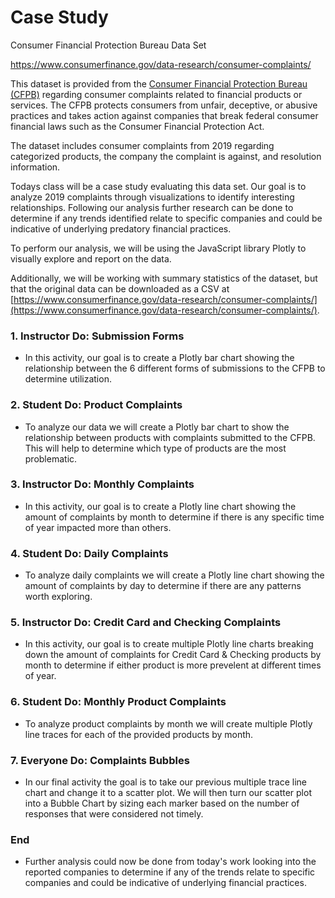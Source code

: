# Case Study

Consumer Financial Protection Bureau Data Set

https://www.consumerfinance.gov/data-research/consumer-complaints/

This dataset is provided from the [Consumer Financial Protection Bureau (CFPB)](https://www.consumerfinance.gov/) regarding consumer complaints related to financial products or services. The CFPB protects consumers from unfair, deceptive, or abusive practices and takes action against companies that break federal consumer financial laws such as the Consumer Financial Protection Act.

The dataset includes consumer complaints from 2019 regarding categorized products, the company the complaint is against, and resolution information.

Todays class will be a case study evaluating this data set. Our goal is to analyze 2019 complaints through visualizations to identify interesting relationships. Following our analysis further research can be done to determine if any trends identified relate to specific companies and could be indicative of underlying predatory financial practices.

To perform our analysis, we will be using the JavaScript library Plotly to visually explore and report on the data.

Additionally, we will be working with summary statistics of the dataset, but that the original data can be downloaded as a CSV at [https://www.consumerfinance.gov/data-research/consumer-complaints/](https://www.consumerfinance.gov/data-research/consumer-complaints/).

### 1. Instructor Do: Submission Forms

* In this activity, our goal is to create a Plotly bar chart showing the relationship between the 6 different forms of submissions to the CFPB to determine utilization.

### 2. Student Do: Product Complaints

* To analyze our data we will create a Plotly bar chart to show the relationship between products with complaints submitted to the CFPB. This will help to determine which type of products are the most problematic.

### 3. Instructor Do: Monthly Complaints

* In this activity, our goal is to create a Plotly line chart showing the amount of complaints by month to determine if there is any specific time of year impacted more than others.

### 4. Student Do: Daily Complaints

* To analyze daily complaints we will create a Plotly line chart showing the amount of complaints by day to determine if there are any patterns worth exploring.

### 5. Instructor Do: Credit Card and Checking Complaints

* In this activity, our goal is to create multiple Plotly line charts breaking down the amount of complaints for Credit Card & Checking products by month to determine if either product is more prevelent at different times of year.

### 6. Student Do: Monthly Product Complaints

* To analyze product complaints by month we will create multiple Plotly line traces for each of the provided products by month.

### 7. Everyone Do: Complaints Bubbles

* In our final activity the goal is to take our previous multiple trace line chart and change it to a scatter plot. We will then turn our scatter plot into a Bubble Chart by sizing each marker based on the number of responses that were considered not timely.

### End

* Further analysis could now be done from today's work looking into the reported companies to determine if any of the trends relate to specific companies and could be indicative of underlying financial practices. 